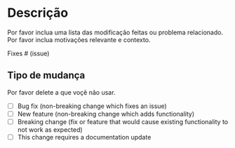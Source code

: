# Descrição

Por favor inclua uma lista das modificação feitas ou problema relacionado. Por favor
inclua motivações relevante e contexto.

Fixes # (issue)

## Tipo de mudança

Por favor delete a que voçẽ não usar.

- [ ] Bug fix (non-breaking change which fixes an issue)
- [ ] New feature (non-breaking change which adds functionality)
- [ ] Breaking change (fix or feature that would cause existing functionality to not work as expected)
- [ ] This change requires a documentation update
